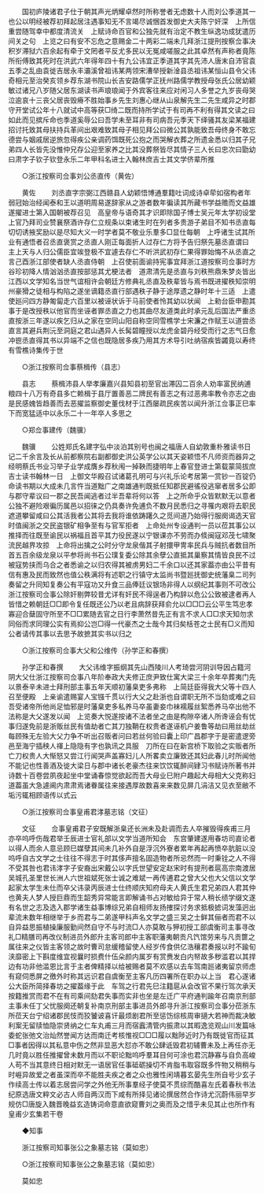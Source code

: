 <!-- { "loadSidebar": true } -->
　　国初庐陵诸君子仕于朝其声光炳耀卓然时所称誉者无虑数十人而刘公季道其一也公以明经被荐初拜起居注遇事知无不言竭尽诚悃首发御史大夫陈宁奸深　上所信重尝随驾幸中都度清流关　上赋诗命百官和公独先就有治定不教生纵逸功成犹遣历间关之句　上览之曰有安不忘危之意赐金二十两彩二端未几拜浙江提刑按察佥事决积岁滞狱六百余起有牵于文罔者平反尤多民以无冤咸嗟服之此其卓然有声称者竟陈所衔傅致其死时在洪武六年得年四十有九公讳宜正季道其字其先沛人唐末自沛官袁五季之乱由袁徙吉居永丰灞溪曾祖讳某两领宋漕举授新淦县丞祖讳某恒山县令父讳奇相元至治癸亥领乡荐东湖书院山长吉安路儒学正抚州路儒学教授母张氏公居幼颖敏过诸兄八岁随父居东湖读书声琅琅闻于外宾客往来应对闲习人多誉之九岁丧母哭泣逾哀十三丧父居丧毁瘠不胜始事乡先生刘惠心继从山泉解先生二先生咸异之时郡守开堂试公年十八就试中高等获□绮二既而持所学试于有司再不利有得其文读之曰如此而见摈斥命也季道奚辱公曰吾学未至耳非有司病吾元季天下绎骚其友梁某福建招讨托致其母扶持兵革间出艰难致其母子相见拜公曰微公其孰能致吾母终身不敢忘德尝与姻戚居逆旅忽得疾公亲调药饵既死公抱之而哭解衣葬之所遗金悉以归其子兄弟四人长皆先没惟仲兄存公迎至家养之比其没葬祭皆尽其情子三人长曰忠次曰勖幼曰肃字子钦子钦登永乐二年甲科名进士入翰林庶吉士其文学侪辈所推 

　　○浙江按察司佥事刘公丞直传（黄佐） 

　　黄佐 
　　刘丞直字宗弼江西赣县人幼颖悟博通羣籍吐词成诗卓荦如宿构者年弱冠始治经闻泰和王以道明周易遂辞家从之游者数年徧读其所藏书学益赡而文益雄遂擢进士第入国朝被荐召见　高皇帝与语奇其才识即除国子博士吴元年太学初设堂上官乃拜司业赞襄祭酒许存仁立规条以束诸生时在列者多贵游子弟目不知书丞直每切切诱掖奖励以是尽知大义一时学者莫不敬业乐羣多□显仕每朝　上呼诸生试其所业有通悟者召丞直褒赏之丞直人刚正每面折人过存仁方将予告归祭先墓丞直谓曰　主上天与人归公儒臣宜竢登极不宜遽去存仁不听洪武初存仁果得罪始悔不从丞直之言己酉浙江部使者缺人丞直侍朝　上召使前面谕持宪事宜拜浙江道按察司佥事时方谷珍初降人情汹汹丞直按部惩其尤梗法者　道肃清先是丞直与刘秩熊鼎朱梦炎皆出江西以文学知名当世气谊相许会朝廷方修典礼丞直及秩辈皆与焉书既进擢秩知崇明州豪猾之徒相与构陷之遂坐谪籍丞直行部遇秩子静于途厚遗之静时年十三适　上遣使廵问四方静匍匐走六百里以被诬状诉于马前使者怜其幼以状闻　上勑台臣申勘其事于是改授秩以他官而坐诬者罪丞直之力也其曲尽友道类此时承元乱后国法严重丞直按浙三年遂以疾乞归从之家在空同山阳自称空同雪樵学士宋濂之作赋王以道尝丞直言其避兵荆沅至洞庭之君山遇异人长髯碧瞳授以龙虎金碧丹经受而行之志气日愈冲鬯丞直得其书以异端不之信也既隐居多疾乃用其方术导引吐纳宿疾皆蠲竟以寿终有雪樵诗集传于世 

　　○浙江按察司佥事蔡楫传（县志） 

　　县志 
　　蔡楫沛县人举孝廉嘉兴县知县初至官出滞囚二百余人劝率富民纳逋粮四十八万有奇县多亡赖楫于县厅置善恶二牌民有善志之有过恶弗率教令亦志之由是民感媿皆趋善而去恶擢监察御史董伐材于江西屡疏民疾苦以闻升浙江佥事正巳率下而宽猛适中以永乐二十一年卒人多思之 

　　○郑佥事建传（魏骥） 

　　魏骥 
　　公姓郑氏名建字弘中淡泊其别号也闽之福唐人自幼敦重朴雅读书日记二千余言及长从前都察院右副都御史洪公英学公以其天姿颖悟不凡师资而器异之经明蔡氏书业习举子业学成膺乡荐秋闱一掉鞅而捷明年上春官登进士第载蒙简拔庶吉士读书翰林一日　上御文华殿召试诸葛孔明可与兴礼乐论考居第一赏钞一百锭仍命读书期以大成未几言忤当道黜广之南雄通判既抵任知郡民避徭役逃窜者居多公即与郡守辈议曰一郡之民吾闻逃者过半吾辈将何以答　上之所命乎众皆默默无以意者公独不避险艰徧历属邑以招徕之仍具奏许免逋负不数月民悉归之寻罹内艰将去职民遮道攀留咸曰公其活我者公其将去我将谁依踌躇久之觅间道乃始得行服阕谒选天官时值闽浙之交民盗银矿相争至有与官军拒者　上命处州专设通判一员以莅其事公以推择而往既至谕民以祸福且首平其力役民遂以宁银课亦不劳而办倐闽寇邓茂七啸聚流民越界攻掠　上命将出擒之公时分守龙泉偕其子射擐甲冑率民兵与贼抗者数目所首五百余级龙泉以平参将尚书石公璞复委公除其余孽公直抵其巢察其情皆良民不过被寇势挟而乌合之者悉谕之以归农得其被虏男妇二千余口以还其家葢亦由公平昔有信有惠及民而致然也值公秩满将有述职之行镇守太监尚书暨廵抚御史统藩臬二司列奏留之升同知复奏公有平寇功又升食三品俸廷议银场非得人以纲纪其事则不可改公浙江按察司佥事公除奸剔弊较昔尤详有奸民不得逞者乃构辞以危公公致被逮者再人皆惜之赖朝廷□□即令复任既还公乃以老且病辞获拜俞允以□□□云公平生笃忠孝寡迎合蘖固守所至不□□累随去官之日行李萧然昔先正有言不求人□□求天知勿求同俗而求同理公实有焉抑公岂□得一代豪杰之士哉今其归矣栝苍之士民有□义而知公者请传其事以去思予故摭其实书以归之 

　　○浙江按察司佥事大父和公维传（孙学正和春撰） 

　　孙学正和春撰 
　　大父讳维字振纲其先山西陵川人考琦尝河阴训导因占籍河阴大父仕浙江按察司佥事八年阶奉政大夫修正庶尹致仕寓大梁三十余年卒葬夷门先以景泰辛未进士拜刑部主事五年天顺初藩臬吏多弗称　上简廷臣得我大父等十四人召至便殿　上亲谕遣赐宴人宝镪千贯以行大父之赴浙也自谓职无所不当劾或难之曰吾受诸帝所他尚足恤邪是时藩臬吏多私养马卒虽妻妾巾袜襦履丝絮悉养马卒出他不法称是大父遂发以闻　上览奏大悦遂按诸不法者坐之由是构隙卒诸人所谗诬会有忧事归遂免前是浙贩丝民有值劫者亡其刀独鞘在权贵者遂诬机户姜鲁等劫曰用丝劫丝每顾殊无左验大父力争不听出召贩者问曰若丝何验曰囊上印广昌郡字于是密遣逻旁邑至海宁插秧人禈上隐隐有字也孰讯之具服　刀所在曰在新宫桥下取验之实贩者所亡刀权贵人大惭怒又尝江行闻哭声盖寡妇儿人所畧卖立廉致还其妇此春儿时所闻他不能记也性善酒及徙大梁日与郡中诸长老豪杰往来饮饮辄醉间肄习书赋诗所著书并诗数十百卷尝夙夜起坐中堂诵春惊觉欲起而吾大母业巳附户趣起大母相大父克称妇道葢虽大急遽阃内肃肃焉诸眷属往来接遇厚故数喜来来数见屏几涓洁又见衣至敝不垢污辄相顾语传以式云 

　　○浙江按察司佥事皇甫君涍墓志铭（文征） 

　　文征 
　　佥事皇甫君子安既解浙臬还长洲未及赴调而去人卒摧毁得疾甫三月亦卒呜呼伤哉君举壬辰进士官礼部以文学当道所知会　东宫肇建遂用春坊司直论者以得人而余人意忌顾巳媒孽其间未几补外自是浮沉外寮者累年再起再愤卒肮脏以没呜呼自古文学之士往往不得志于时其侈声擅名固造物者所忌然而一时秉铨之人不得不受其咎也君讳涍字子安裔出宋戴公以字氏世望安定赵宋时有提刑者扈高宗南渡居吴城孔圣里世长洲人六世祖斌死张士诚之难斌一再传逋君之曾大父也大父信以文学起家太学生未仕而卒父讳录丙辰进士仕终顺庆知府母夫人黄氏生君兄弟四人君其仲也黄夫人梦人授巨鼎而生韶秀异常能言即解诵书占对敏给异于常人稍长绩学缀文遂有名世之志及选入郡学诸生益事博综兄弟自相师友扬搉探讨务求抵极摅词发藻迥出辈流未数年相继举于乡而君与二弟遂甲科声名文学之盛三吴之士鲜其俪者而君不以自异益思振植操廉服勤间然自守不与时流□人亦莫敢与狎初授工部虞衡司主事寻改礼□精膳司再改仪制进员外郎升主客司郎中主客职藩夷朝贡凡饩馆劳来与凡贡篚之属往来之仪皆主客领之故时曹司怠缓稽留使人经岁传食供亿浩穰君奏报以时不踰旬浃靡密上下斟度维宜视曩时损费什伍朵颜内属岁有赏赉发白内帑故多秽滥君以其捍边有功非他滥恩比言于主者俾精择以给被赐者莫不欢感以去车驾南廵诸夷留京师虑有窥伺悉屏之徼外时称其远识君自虞衡至主客凡历四署所在职办以上当　君心遂诸公大臣所简择春坊之擢葢缘于此　车驾之行君先巳注籍扈从会改官不果行驾次承天按籍推赏而君不在有司乘间劾君失事而实非也坐是左迁广平府通判踰年召南京刑部主事未任丁父忧服阕还朝复补南京刑部主事进员外郎寻升浙江按察司佥事分莅浙东所莅天台宁绍诸郡民忮而狡饕诐喜讦最烦剧君所至惩饬综核周审擿大若神而裁决敏利案无留牍恤隐崇贤纳之仁车丸甫三月而宿蠧清管内振肃以其暇逸览观山川发篇咏委蛇张弛文治灿然誉闻方达而南迁考核惟视□□□履以黜陟近时乃有既徙官而征其□事者因得以其私意中伤之然非显恶大怼亦不敢公肆诋毁君初辅曹未及上再任亦无几时竟以胜任推擢曾未数月而以不职论黜呜呼羣耳目何可涂也君沉静寡与自负高峻人苟不当其意终日相对默无一语居官任事砥砺操切不肯脂韦取容既多忤物又稍稍与时崕异故爱之者虽深而卒不能胜夫疾之者之众也雅性闲靖暮玄晏先生所自号少玄子作续高士传以着志居尝问学之外他无所事羣经子使莫不贯综而酷喜左氏着春秋书法纪原选唐文粹文必古人师自两汉而下咸有所择见诸论撰居然合作诗尤沉蔚伟丽早岁规仿□唐旋入魏晋晚益玄造铸词命意直欲窥曹刘之奥而及之惜乎未见其止也所作有皇甫少玄集若干卷 

　　◆知事 

　　浙江按察司知事张公之象墓志铭（莫如忠） 

　　○浙江按察司知事张公之象墓志铭（莫如忠） 

　　莫如忠 
